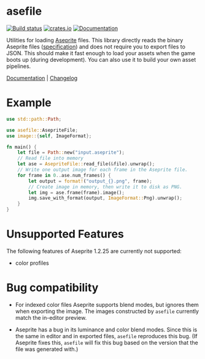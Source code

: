 # asefile

[![Build status](https://github.com/alpine-alpaca/asefile/actions/workflows/rust.yml/badge.svg)](https://github.com/alpine-alpaca/asefile/actions/)
[![crates.io](https://img.shields.io/crates/v/asefile.svg)](https://crates.io/crates/asefile)
[![Documentation](https://docs.rs/asefile/badge.svg)](https://docs.rs/asefile)
<!-- [![Build Status](https://github.com/alpine-alpaca/asefile/workflows/Rust%20CI/badge.svg)](https://github.com/alpine-alpaca/asefile/actions) -->

Utilities for loading [Aseprite](https://www.aseprite.org/) files. This library
directly reads the binary Aseprite files ([specification][spec]) and does not
require you to export files to JSON. This should make it fast enough to load
your assets when the game boots up (during development). You can also use it to
build your own asset pipelines.

[Documentation](https://docs.rs/asefile/) | [Changelog](CHANGELOG.md)

[spec]: https://github.com/aseprite/aseprite/blob/master/docs/ase-file-specs.md

# Example

```rust
use std::path::Path;

use asefile::AsepriteFile;
use image::{self, ImageFormat};

fn main() {
    let file = Path::new("input.aseprite");
    // Read file into memory
    let ase = AsepriteFile::read_file(&file).unwrap();
    // Write one output image for each frame in the Aseprite file.
    for frame in 0..ase.num_frames() {
        let output = format!("output_{}.png", frame);
        // Create image in memory, then write it to disk as PNG.
        let img = ase.frame(frame).image();
        img.save_with_format(output, ImageFormat::Png).unwrap();
    }
}
```

# Unsupported Features

The following features of Aseprite 1.2.25 are currently not supported:

- color profiles

# Bug compatibility

- For indexed color files Aseprite supports blend modes, but ignores them when
  exporting the image. The images constructed by `asefile` currently match the
  in-editor preview.

- Aseprite has a bug in its luminance and color blend modes. Since this is the
  same in editor and in exported files, `asefile` reproduces this bug. (If
  Aseprite fixes this, `asefile` will fix this bug based on the version that
  the file was generated with.)
